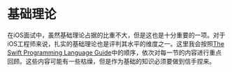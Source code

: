 # 基础理论

在iOS面试中，虽然基础理论占据的比重不大，但是这也是十分重要的一项。对于iOS工程师来说，扎实的基础理论也是评判其水平的维度之一。这里我会按照[The Swift Programming Language Guide](https://docs.swift.org/swift-book/LanguageGuide/TheBasics.html)中的顺序，依次对每一节的内容进行重点回顾。这些内容可能有一些枯燥，但是作为基础的知识必须要做到信手捏来。

